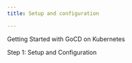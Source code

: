 ```yaml
---
title: Setup and configuration

---
```

Getting Started with GoCD on Kubernetes</h2>

Step 1: Setup and Configuration
